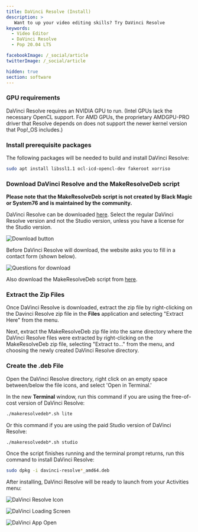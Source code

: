 ```yaml
---
title: DaVinci Resolve (Install)
description: >
   Want to up your video editing skills? Try DaVinci Resolve
keywords:
  - Video Editor
  - DaVinci Resolve
  - Pop 20.04 LTS

facebookImage: /_social/article
twitterImage: /_social/article

hidden: true
section: software
---
```


### GPU requirements

DaVinci Resolve requires an NVIDIA GPU to run. (Intel GPUs lack the necessary OpenCL support. For AMD GPUs, the proprietary AMDGPU-PRO driver that Resolve depends on does not support the newer kernel version that Pop!\_OS includes.)

### Install prerequisite packages

The following packages will be needed to build and install DaVinci Resolve:

```bash
sudo apt install libssl1.1 ocl-icd-opencl-dev fakeroot xorriso
```

### Download DaVinci Resolve and the MakeResolveDeb script

**Please note that the MakeResolveDeb script is not created by Black Magic or System76 and is maintained by the community.**

DaVinci Resolve can be downloaded [here](https://www.blackmagicdesign.com/products/davinciresolve/). Select the regular DaVinci Resolve version and not the Studio version, unless you have a license for the Studio version.

![Download button](/images/davinci-resolve/davinci-resolve-download.png)

Before DaVinci Resolve will download, the website asks you to fill in a contact form (shown below).

![Questions for download](/images/davinci-resolve/davinci-resolve-questions.png)

Also download the MakeResolveDeb script from [here](http://www.danieltufvesson.com/makeresolvedeb).

### Extract the Zip Files

Once DaVinci Resolve is downloaded, extract the zip file by right-clicking on the Davinci Resolve zip file in the **Files** application and selecting "Extract Here" from the menu.

Next, extract the MakeResolveDeb zip file into the same directory where the DaVinci Resolve files were extracted by right-clicking on the MakeResolveDeb zip file, selecting "Extract to..." from the menu, and choosing the newly created DaVinci Resolve directory.

### Create the .deb File

Open the DaVinci Resolve directory, right click on an empty space between/below the file icons, and select 'Open in Terminal.'

In the new **Terminal** window, run this command if you are using the free-of-cost version of DaVinci Resolve:

```bash
./makeresolvedeb*.sh lite
```

Or this command if you are using the paid Studio version of DaVinci Resolve:

```bash
./makeresolvedeb*.sh studio
```

Once the script finishes running and the terminal prompt returns, run this command to install DaVinci Resolve:

```bash
sudo dpkg -i davinci-resolve*_amd64.deb
```

After installing, DaVinci Resolve will be ready to launch from your Activities menu:

![DaVinci Resolve Icon](/images/davinci-resolve/davinci-icon.png)

![DaVinci Loading Screen](/images/davinci-resolve/davinci-loading-screen.png)

![DaVinci App Open](/images/davinci-resolve/davinci-app-open.png)
